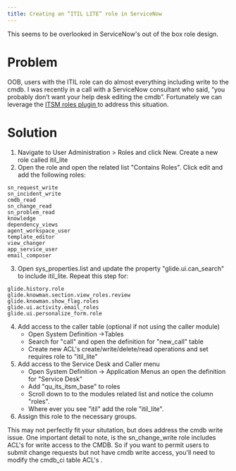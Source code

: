 ```yaml
---
title: Creating an “ITIL LITE” role in ServiceNow
---
```


This seems to be overlooked in ServiceNow's out of the box role design. 
# Problem
OOB, users with the ITIL role can do almost everything including write to the cmdb. I was recently in a call with a ServiceNow consultant who said, “you probably don’t want your help desk editing the cmdb”.  Fortunately we can leverage the [ITSM roles plugin ](https://docs.servicenow.com/bundle/paris-it-service-management/page/product/incident-management/task/req-itsm-roles-inci-mgmt.html/) to address this situation.
# Solution
1. Navigate to User Administration > Roles and click New. Create a new role called itil_lite
2. Open the role and open the related list "Contains Roles". Click edit and add the following roles:
```
sn_request_write
sn_incident_write
cmdb_read
sn_change_read
sn_problem_read
knowledge
dependency_views
agent_workspace_user
template_editor
view_changer
app_service_user
email_composer
```
3. Open sys_properties.list and update the property "glide.ui.can_search" to include itil_lite. Repeat this step for:
```
glide.history.role
glide.knowman.section.view_roles.review
glide.knowman.show_flag.roles
glide.ui.activity.email_roles
glide.ui.personalize_form.role
```
4. Add access to the caller table (optional if not using the caller module)
    * Open System Definition ->Tables
    * Search for "call" and open the definition for "new_call" table
    * Create new ACL's create/write/delete/read operations and set requires role to "itil_lite"
5. Add access to the Service Desk and Caller menu
     * Open System Definition -> Application Menus an open the definition for "Service Desk" 
     * Add "qu_its_itsm_base"  to roles
     * Scroll down to to the modules related list and notice the column "roles".
     * Where ever you see "itil" add the role "itil_lite".
6. Assign this role to the necessary groups.

This may not perfectly fit your situtation, but does address the cmdb write issue. One important detail to note, is the sn_change_write role includes ACL's for write access to the CMDB. So if you want to permit users to submit change requests but not have cmdb write access, you'll need to modify the cmdb_ci table ACL's .
